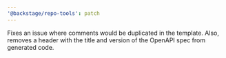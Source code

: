 ```yaml
---
'@backstage/repo-tools': patch
---
```


Fixes an issue where comments would be duplicated in the template. Also, removes a header with the title and version of the OpenAPI spec from generated code.
